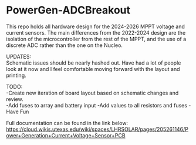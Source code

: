 # PowerGen-ADCBreakout
This repo holds all hardware design for the 2024-2026 MPPT voltage and current sensors. The main differences from the 2022-2024 design are the isolation of the microcontroller from the rest of the MPPT, and the use of a discrete ADC rather than the one on the Nucleo. 

UPDATES:  
Schematic issues should be nearly hashed out. Have had a lot of people look at it now and I feel comfortable moving forward with the layout and printing. 

TODO:  
-Create new iteration of board layout based on schematic changes and review.  
-Add fuses to array and battery input
-Add values to all resistors and fuses
-Have Fun  

Full documentation can be found in the link below:
https://cloud.wikis.utexas.edu/wiki/spaces/LHRSOLAR/pages/205261146/Power+Generation+Current+Voltage+Sensor+PCB
